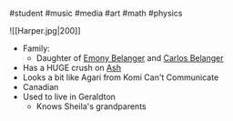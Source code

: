#student #music #media #art #math #physics 

![[Harper.jpg|200]]
- Family:
	- Daughter of [Emony Belanger](Emony%20Belanger.md) and [Carlos Belanger](Carlos%20Belanger.md)
- Has a HUGE crush on [Ash](Ash.md)
- Looks a bit like Agari from Komi Can't Communicate
- Canadian
- Used to live in Geraldton
	- Knows Sheila's grandparents